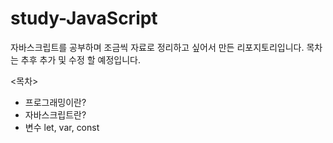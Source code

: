 # study-JavaScript

자바스크립트를 공부하며 조금씩 자료로 정리하고 싶어서 만든 리포지토리입니다.
목차는 추후 추가 및 수정 할 예정입니다.

<목차>

- 프로그래밍이란?
- 자바스크립트란?
- 변수 let, var, const
